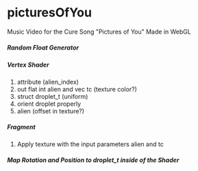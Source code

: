 # picturesOfYou
Music Video for the Cure Song "Pictures of You" Made in WebGL
##### Random Float Generator
##### Vertex Shader
1. attribute (alien_index)
2. out flat int alien and vec tc (texture color?)
3. struct droplet_t (uniform)
4. orient droplet properly
5. alien (offset in texture?)

##### Fragment
1. Apply texture with the input parameters alien and tc

##### Map Rotation and Position to droplet_t inside of the Shader
